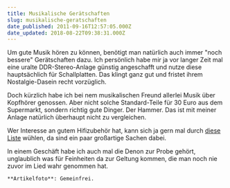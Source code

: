 ```yaml
---
title: Musikalische Gerätschaften
slug: musikalische-geratschaften
date_published: 2011-09-16T12:57:05.000Z
date_updated: 2018-08-22T09:38:31.000Z
---
```


Um gute Musik hören zu können, benötigt man natürlich auch immer "noch bessere" Gerätschaften dazu. Ich persönlich habe mir ja vor langer Zeit mal eine uralte DDR-Stereo-Anlage günstig angeschafft und nutze diese hauptsächlich für Schallplatten. Das klingt ganz gut und fristet ihrem Nostalgie-Dasein recht vorzüglich.

Doch kürzlich habe ich bei nem musikalischen Freund allerlei Musik über Kopfhörer genossen. Aber nicht solche Standard-Teile für 30 Euro aus dem Supermarkt, sondern richtig gute Dinger. Der Hammer. Das ist mit meiner Anlage natürlich überhaupt nicht zu vergleichen.

Wer Interesse an gutem Hifizubehör hat, kann sich ja gern mal durch [diese Liste](http://www.testbericht.de/zubehoer-fuer-audio-hifi/) wühlen, da sind ein paar großartige Sachen dabei.

In einem Geschäft habe ich auch mal die Denon zur Probe gehört, unglaublich was für Feinheiten da zur Geltung kommen, die man noch nie zuvor im Lied wahr genommen hat.

`**Artikelfoto**: Gemeinfrei.`
